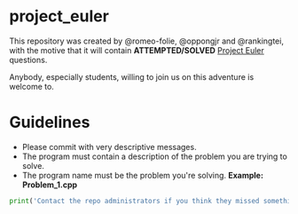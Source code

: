 # project_euler
This repository was created by @romeo-folie, @oppongjr and @rankingtei, 
with the motive that it will contain **ATTEMPTED/SOLVED** [Project Euler](https://projecteuler.net/archives) questions.

Anybody, especially students, willing to join us on this adventure is welcome to. 

# Guidelines

* Please commit with very descriptive messages. 
* The program must contain a description of the problem you are trying to solve.
* The program name must be the problem you're solving. **Example: Problem_1.cpp**

```python
print('Contact the repo administrators if you think they missed something. Thank you.')

```
